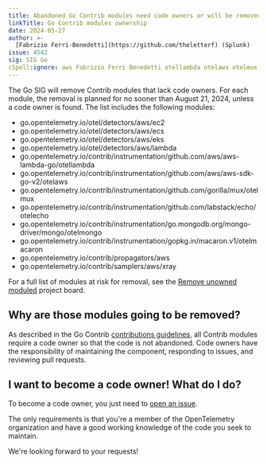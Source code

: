 ```yaml
---
title: Abandoned Go Contrib modules need code owners or will be removed
linkTitle: Go Contrib modules ownership
date: 2024-05-27
author: >-
  [Fabrizio Ferri-Benedetti](https://github.com/theletterf) (Splunk)
issue: 4542
sig: SIG Go
cSpell:ignore: aws Fabrizio Ferri Benedetti otellambda otelaws otelmux labstack otelecho otelmongo gopkg macaron otelmacaron moduled
---
```


The Go SIG will remove Contrib modules that lack code owners. For each module,
the removal is planned for no sooner than August 21, 2024, unless a code owner
is found. The list includes the following modules:

- go.opentelemetry.io/otel/detectors/aws/ec2
- go.opentelemetry.io/otel/detectors/aws/ecs
- go.opentelemetry.io/otel/detectors/aws/eks
- go.opentelemetry.io/otel/detectors/aws/lambda
- go.opentelemetry.io/contrib/instrumentation/github.com/aws/aws-lambda-go/otellambda
- go.opentelemetry.io/contrib/instrumentation/github.com/aws/aws-sdk-go-v2/otelaws
- go.opentelemetry.io/contrib/instrumentation/github.com/gorilla/mux/otelmux
- go.opentelemetry.io/contrib/instrumentation/github.com/labstack/echo/otelecho
- go.opentelemetry.io/contrib/instrumentation/go.mongodb.org/mongo-driver/mongo/otelmongo
- go.opentelemetry.io/contrib/instrumentation/gopkg.in/macaron.v1/otelmacaron
- go.opentelemetry.io/contrib/propagators/aws
- go.opentelemetry.io/contrib/samplers/aws/xray

For a full list of modules at risk for removal, see the
[Remove unowned moduled](https://github.com/orgs/open-telemetry/projects/92/views/1)
project board.

## Why are those modules going to be removed?

As described in the Go Contrib
[contributions guidelines](https://github.com/open-telemetry/opentelemetry-go-contrib/blob/main/CONTRIBUTING.md#code-owners),
all Contrib modules require a code owner so that the code is not abandoned. Code
owners have the responsibility of maintaining the component, responding to
issues, and reviewing pull requests.

## I want to become a code owner! What do I do?

To become a code owner, you just need to
[open an issue](https://github.com/open-telemetry/opentelemetry-go-contrib/issues/new?assignees=&labels=&projects=&template=owner.md&title=).

The only requirements is that you're a member of the OpenTelemetry organization
and have a good working knowledge of the code you seek to maintain.

We're looking forward to your requests!
